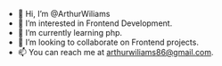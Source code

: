 - 👋 Hi, I’m @ArthurWiliams
- 👀 I’m interested in Frontend Development.
- 🌱 I’m currently learning php.
- 💞️ I’m looking to collaborate on Frontend projects.
- 📫 You can reach me at arthurwiliams86@gmail.com.

<!---
ArthurWiliams/ArthurWiliams is a ✨ special ✨ repository because its `README.md` (this file) appears on your GitHub profile.
You can click the Preview link to take a look at your changes.
--->
